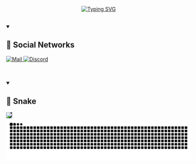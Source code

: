 <p align="center">
<a href="https://git.io/typing-svg"><img src="https://readme-typing-svg.herokuapp.com?font=Fira+Code&pause=1000&color=2924F7&width=435&lines=Hello!+I'm+Denis%2C+Python+Programmer;And..+InfoSec+Specialist+%3A)" alt="Typing SVG" /></a>
  <br><br>
  <details open>
  <summary><h2>💭 Social Networks</h2></summary>
  <p>
  <a href="mailto:doomspire64@gmail.com">
    <img height="40px" src="Images/Static/gmail.png" title="Mail">
  </a>
  <a href="https://discord.com/users/1222606582412611674">
    <img height="40px" src="Images/Static/discord.png" title="Discord">
  </a>
</p>
</details>
  <br><br>
<details open>
    <summary><h2>🐍 Snake</h2></summary>
  <img src="Images/Dynamic/snake.svg" style="background:#161b22;">

  <a href="https://raw.githubusercontent.com/galexy727/galexy727/media/github-contribution-grid-snake.svg#gh-light-mode-only" target="_blank" rel="noopener noreferrer">
    <img src="https://raw.githubusercontent.com/galexy727/galexy727/media/github-contribution-grid-snake.svg" 
         alt"SNAKE!!!" />
  </a>

</details>
